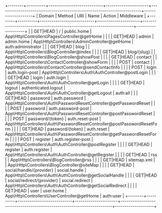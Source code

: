 +--------+----------+----------------------------+----------------------+-------------------------------------------------------------------------+--------------------+
| Domain | Method   | URI                        | Name                 | Action                                                                  | Middleware         |
+--------+----------+----------------------------+----------------------+-------------------------------------------------------------------------+--------------------+
|        | GET|HEAD | /                          | public.home          | App\Http\Controllers\PagesController@getHome                            |                    |
|        | GET|HEAD | admin                      | admin.home           | App\Http\Controllers\AdminController@getHome                            | auth:administrator |
|        | GET|HEAD | blog                       |                      | App\Http\Controllers\BlogController@index                               |                    |
|        | GET|HEAD | blog/{slug}                |                      | App\Http\Controllers\BlogController@showPost                            |                    |
|        | GET|HEAD | contact                    |                      | App\Http\Controllers\ContactController@showForm                         |                    |
|        | POST     | contact                    |                      | App\Http\Controllers\ContactController@sendContactInfo                  |                    |
|        | POST     | login                      | auth.login-post      | App\Http\Controllers\Auth\AuthController@postLogin                      |                    |
|        | GET|HEAD | login                      | auth.login           | App\Http\Controllers\Auth\AuthController@getLogin                       |                    |
|        | GET|HEAD | logout                     | authenticated.logout | App\Http\Controllers\Auth\AuthController@getLogout                      | auth:all           |
|        | GET|HEAD | password                   | auth.password        | App\Http\Controllers\Auth\PasswordResetController@getPasswordReset      |                    |
|        | POST     | password                   | auth.password-post   | App\Http\Controllers\Auth\PasswordResetController@postPasswordReset     |                    |
|        | POST     | password/{token}           | auth.reset-post      | App\Http\Controllers\Auth\PasswordResetController@postPasswordResetForm |                    |
|        | GET|HEAD | password/{token}           | auth.reset           | App\Http\Controllers\Auth\PasswordResetController@getPasswordResetForm  |                    |
|        | POST     | register                   | auth.register-post   | App\Http\Controllers\Auth\AuthController@postRegister                   |                    |
|        | GET|HEAD | register                   | auth.register        | App\Http\Controllers\Auth\AuthController@getRegister                    |                    |
|        | GET|HEAD | rss                        |                      | App\Http\Controllers\BlogController@rss                                 |                    |
|        | GET|HEAD | sitemap.xml                |                      | App\Http\Controllers\BlogController@siteMap                             |                    |
|        | GET|HEAD | social/handle/{provider}   | social.handle        | App\Http\Controllers\Auth\AuthController@getSocialHandle                |                    |
|        | GET|HEAD | social/redirect/{provider} | social.redirect      | App\Http\Controllers\Auth\AuthController@getSocialRedirect              |                    |
|        | GET|HEAD | user                       | user.home            | App\Http\Controllers\UserController@getHome                             | auth:user          |
+--------+----------+----------------------------+----------------------+-------------------------------------------------------------------------+--------------------+
